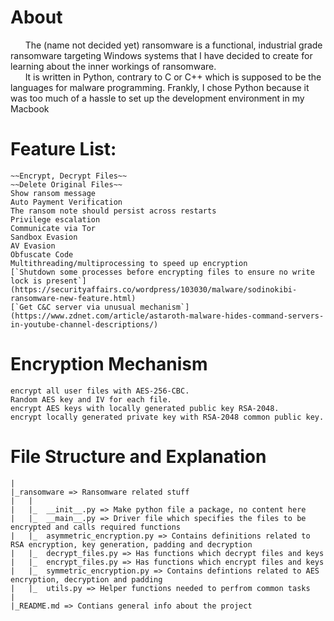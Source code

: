 # **About**  
&nbsp;&nbsp;&nbsp;&nbsp;&nbsp;&nbsp;The (name not decided yet) ransomware is a functional, industrial grade ransomware targeting Windows systems that I have decided to create for learning about the inner workings of ransomware.  
&nbsp;&nbsp;&nbsp;&nbsp;&nbsp;&nbsp;It is written in Python, contrary to C or C++ which is supposed to be the languages for malware programming. Frankly, I chose Python because it was too much of a hassle to set up the development environment in my Macbook  

# **Feature List:**
    ~~Encrypt, Decrypt Files~~  
    ~~Delete Original Files~~  
    Show ransom message  
    Auto Payment Verification  
    The ransom note should persist across restarts  
    Privilege escalation  
    Communicate via Tor  
    Sandbox Evasion  
    AV Evasion  
    Obfuscate Code  
    Multithreading/multiprocessing to speed up encryption  
    [`Shutdown some processes before encrypting files to ensure no write lock is present`](https://securityaffairs.co/wordpress/103030/malware/sodinokibi-ransomware-new-feature.html)  
    [`Get C&C server via unusual mechanism`](https://www.zdnet.com/article/astaroth-malware-hides-command-servers-in-youtube-channel-descriptions/)

# **Encryption Mechanism**
    encrypt all user files with AES-256-CBC.
    Random AES key and IV for each file.
    encrypt AES keys with locally generated public key RSA-2048.
    encrypt locally generated private key with RSA-2048 common public key.
   
# **File Structure and Explanation**
    |
    |_ransomware => Ransomware related stuff
    |   |
    |   |_  __init__.py => Make python file a package, no content here
    |   |_  __main__.py => Driver file which specifies the files to be encrypted and calls required functions
    |   |_  asymmetric_encryption.py => Contains definitions related to RSA encryption, key generation, padding and decryption
    |   |_  decrypt_files.py => Has functions which decrypt files and keys 
    |   |_  encrypt_files.py => Has functions which encrypt files and keys
    |   |_  symmetric_encryption.py => Contains defintions related to AES encryption, decryption and padding
    |   |_  utils.py => Helper functions needed to perfrom common tasks
    |
    |_README.md => Contians general info about the project